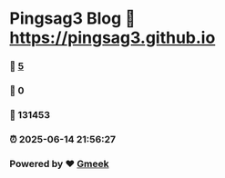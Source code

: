 # Pingsag3 Blog :link: https://pingsag3.github.io 
### :page_facing_up: [5](https://pingsag3.github.io/tag.html) 
### :speech_balloon: 0 
### :hibiscus: 131453 
### :alarm_clock: 2025-06-14 21:56:27 
### Powered by :heart: [Gmeek](https://github.com/Meekdai/Gmeek)
